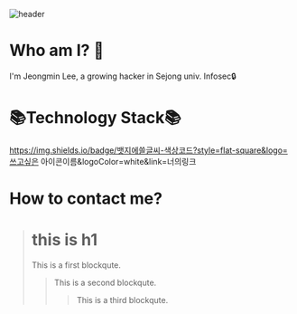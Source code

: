 ![header](https://capsule-render.vercel.app/api?type=waving&color=gradient&height=270&section=header&text=63um3um%20Neutrinox4b1&fontSize=70)

Who am I? 🤔
=================
I'm Jeongmin Lee, a growing hacker in Sejong univ. Infosec🔒

📚Technology Stack📚
====================

https://img.shields.io/badge/뱃지에쓸글씨-색상코드?style=flat-square&logo=쓰고싶은 아이콘이름&logoColor=white&link=너의링크




How to contact me?
=================

> # this is h1
> This is a first blockqute.
>	> This is a second blockqute.
>	>	> This is a third blockqute.
